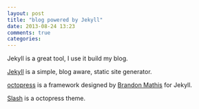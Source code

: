 ```yaml
---
layout: post
title: "blog powered by Jekyll"
date: 2013-08-24 13:23
comments: true
categories: 
---
```


Jekyll is a great tool, I use it build my blog.

[Jekyll](http://jekyllrb.com) is a simple, blog aware, static site generator. 

[octopress](http://octopress.org) is a framework designed by [Brandon Mathis](http://brandonmathis.com) for Jekyll.

[Slash](http://zespia.tw/Octopress-Theme-Slash) is a octopress theme.
